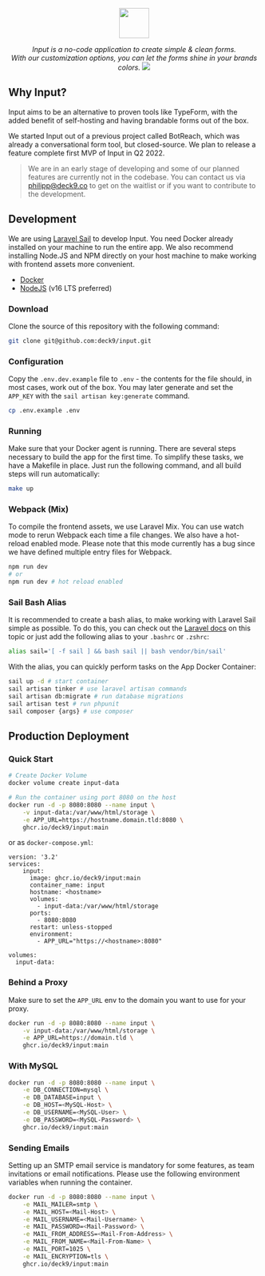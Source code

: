 <p align="center">   
<img height="60" src="public/images/input-with-bg.png">
</p>
<p align="center">
<i>Input is a no-code application to create simple & clean forms.<br> With our customization options, you can let the forms shine in your brands colors.</i>
<img style="max-width:800px" src="public/images/product-screenshot.png">
</p>

## Why Input?

Input aims to be an alternative to proven tools like TypeForm, with the added benefit of self-hosting and having brandable forms out of the box.

We started Input out of a previous project called BotReach, which was already a conversational form tool, but closed-source. We plan to release a feature complete first MVP of Input in Q2 2022.

> We are in an early stage of developing and some of our planned features are currently not in the codebase. You can contact us via philipp@deck9.co to get on the waitlist or if you want to contribute to the development.

## Development

We are using [Laravel Sail](https://laravel.com/docs/master/sail) to develop Input. You need Docker already installed on your machine to run the entire app. We also recommend installing Node.JS and NPM directly on your host machine to make working with frontend assets more convenient.

-   [Docker](https://www.docker.com/get-started/)
-   [NodeJS](https://nodejs.org/) (v16 LTS preferred)

### Download

Clone the source of this repository with the following command:

```bash
git clone git@github.com:deck9/input.git
```

### Configuration

Copy the `.env.dev.example` file to `.env` - the contents for the file should, in most cases, work out of the box. You may later generate and set the `APP_KEY` with the `sail artisan key:generate` command.

```bash
cp .env.example .env
```

### Running

Make sure that your Docker agent is running. There are several steps necessary to build the app for the first time. To simplify these tasks, we have a Makefile in place. Just run the following command, and all build steps will run automatically:

```bash
make up
```

### Webpack (Mix)

To compile the frontend assets, we use Laravel Mix. You can use watch mode to rerun Webpack each time a file changes.
We also have a hot-reload enabled mode. Please note that this mode currently has a bug since we have defined multiple entry files for Webpack.

```bash
npm run dev
# or
npm run dev # hot reload enabled
```

### Sail Bash Alias

It is recommended to create a bash alias, to make working with Laravel Sail simple as possible. To do this, you can check out the [Laravel docs](https://laravel.com/docs/9.x/sail#configuring-a-bash-alias) on this topic or just add the following alias to your `.bashrc` or `.zshrc`:

```bash
alias sail='[ -f sail ] && bash sail || bash vendor/bin/sail'
```

With the alias, you can quickly perform tasks on the App Docker Container:

```bash
sail up -d # start container
sail artisan tinker # use laravel artisan commands
sail artisan db:migrate # run database migrations
sail artisan test # run phpunit
sail composer {args} # use composer
```

## Production Deployment

### Quick Start

```bash
# Create Docker Volume
docker volume create input-data

# Run the container using port 8080 on the host
docker run -d -p 8080:8080 --name input \
    -v input-data:/var/www/html/storage \
    -e APP_URL=https://hostname.domain.tld:8080 \
    ghcr.io/deck9/input:main
```

or as `docker-compose.yml`:

```docker-compose
version: '3.2'
services:
    input:
      image: ghcr.io/deck9/input:main
      container_name: input
      hostname: <hostname>
      volumes:
        - input-data:/var/www/html/storage
      ports:
        - 8080:8080
      restart: unless-stopped
      environment:
        - APP_URL="https://<hostname>:8080"

volumes:
  input-data:
```

### Behind a Proxy

Make sure to set the `APP_URL` env to the domain you want to use for your proxy.

```bash
docker run -d -p 8080:8080 --name input \
    -v input-data:/var/www/html/storage \
    -e APP_URL=https://domain.tld \
    ghcr.io/deck9/input:main
```

### With MySQL

```bash
docker run -d -p 8080:8080 --name input \
    -e DB_CONNECTION=mysql \
    -e DB_DATABASE=input \
    -e DB_HOST=<MySQL-Host> \
    -e DB_USERNAME=<MySQL-User> \
    -e DB_PASSWORD=<MySQL-Password> \
    ghcr.io/deck9/input:main
```

### Sending Emails

Setting up an SMTP email service is mandatory for some features, as team invitations or email notifications. Please use the following environment variables when running the container.

```bash
docker run -d -p 8080:8080 --name input \
    -e MAIL_MAILER=smtp \
    -e MAIL_HOST=<Mail-Host> \
    -e MAIL_USERNAME=<Mail-Username> \
    -e MAIL_PASSWORD=<Mail-Password> \
    -e MAIL_FROM_ADDRESS=<Mail-From-Address> \
    -e MAIL_FROM_NAME=<Mail-From-Name> \
    -e MAIL_PORT=1025 \
    -e MAIL_ENCRYPTION=tls \
    ghcr.io/deck9/input:main
```
